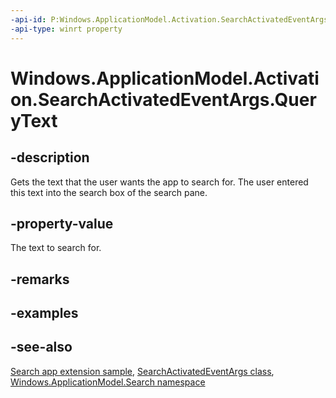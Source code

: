 ```yaml
---
-api-id: P:Windows.ApplicationModel.Activation.SearchActivatedEventArgs.QueryText
-api-type: winrt property
---
```


<!-- Property syntax
public string QueryText { get; }
-->

# Windows.ApplicationModel.Activation.SearchActivatedEventArgs.QueryText

## -description
Gets the text that the user wants the app to search for. The user entered this text into the search box of the search pane.

## -property-value
The text to search for.

## -remarks

## -examples

## -see-also
[Search app extension sample](http://code.msdn.microsoft.com/windowsapps/Search-app-contract-sample-118a92f5), [SearchActivatedEventArgs class](searchactivatedeventargs.md), [Windows.ApplicationModel.Search namespace](../windows.applicationmodel.search/windows_applicationmodel_search.md)
